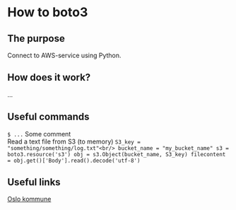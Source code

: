 # How to boto3

## The purpose
Connect to AWS-service using Python.

## How does it work?
...

## Useful commands
`$ ...` Some comment<br/>
Read a text file from S3 (to memory)
`S3_key = "something/something/log.txt"<br/>
bucket_name = "my_bucket_name"
s3 = boto3.resource('s3')
obj = s3.Object(bucket_name, S3_key)
filecontent = obj.get()['Body'].read().decode('utf-8')`

## Useful links
[Oslo kommune](https://www.oslo.kommune.no/)

